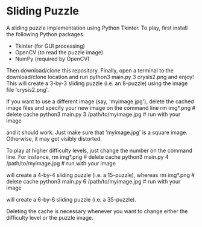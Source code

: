 # Sliding Puzzle
A sliding puzzle implementation using Python Tkinter. To play, first install
the following Python packages.
* Tkinter (for GUI processing)
* OpenCV (to read the puzzle image)
* NumPy (required by OpenCV)

Then download/clone this repository. Finally, open a terminal to the
download/clone location and run
    python3 main.py 3 crysis2.png
and enjoy! This will create a 3-by-3 sliding puzzle (i.e. an 8-puzzle) using
the image file 'crysis2.png'.

If you want to use a different image (say, 'myimage.jpg'), delete the cached
image files and specify your new image on the command line
    rm img*.png                            # delete cache
    python3 main.py 3 /path/to/myimage.jpg # run with your image

and it should work. Just make sure that 'myimage.jpg' is a square image.
Otherwise, it may get visibly distorted.

To play at higher difficulty levels, just change the number on the command
line. For instance,
    rm img*.png                            # delete cache
    python3 main.py 4 /path/to/myimage.jpg # run with your image

will create a 4-by-4 sliding puzzle (i.e. a 15-puzzle), whereas
    rm img*.png                            # delete cache
    python3 main.py 6 /path/to/myimage.jpg # run with your image

will create a 6-by-6 sliding puzzle (i.e. a 35-puzzle).

Deleting the cache is necessary whenever you want to change either the
difficulty level or the puzzle image.

